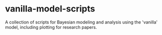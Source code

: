 # vanilla-model-scripts
A collection of scripts for Bayesian modeling and analysis using the 'vanilla' model, including plotting for research papers.
